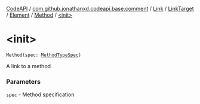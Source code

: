 [CodeAPI](../../../../../index.md) / [com.github.jonathanxd.codeapi.base.comment](../../../../index.md) / [Link](../../../index.md) / [LinkTarget](../../index.md) / [Element](../index.md) / [Method](index.md) / [&lt;init&gt;](.)

# &lt;init&gt;

`Method(spec: `[`MethodTypeSpec`](../../../../../com.github.jonathanxd.codeapi.common/-method-type-spec/index.md)`)`

A link to a method

### Parameters

`spec` - Method specification